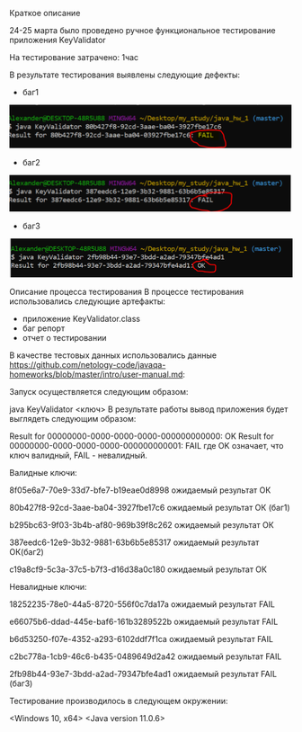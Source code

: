 Краткое описание

24-25 марта было проведено ручное функциональное тестирование приложения KeyValidator

На тестирование затрачено: 1час

В результате тестирования выявлены следующие дефекты:

 - баг1 
 
  ![bag1](https://github.com/elenaslavutina/hw_KeyValidator/blob/master/bag1.PNG)
 
 - баг2
 
  ![bag2](https://github.com/elenaslavutina/hw_KeyValidator/blob/master/bag2.PNG)
 
 - баг3  
 
  ![bag3](https://github.com/elenaslavutina/hw_KeyValidator/blob/master/bag3.PNG)

Описание процесса тестирования
В процессе тестирования использовались следующие артефакты:
 - приложение KeyValidator.class
 - баг репорт
 - отчет о тестировании

В качестве тестовых данных использовались данные <https://github.com/netology-code/javaqa-homeworks/blob/master/intro/user-manual.md>:

Запуск осуществляется следующим образом:

java KeyValidator <ключ>
В результате работы вывод приложения будет выглядеть следующим образом:

Result for 00000000-0000-0000-0000-000000000000: OK
Result for 00000000-0000-0000-0000-000000000001: FAIL
где OK означает, что ключ валидный, FAIL - невалидный.

Валидные ключи:

8f05e6a7-70e9-33d7-bfe7-b19eae0d8998 ожидаемый результат ОК

80b427f8-92cd-3aae-ba04-3927fbe17c6 ожидаемый результат ОК (баг1)

b295bc63-9f03-3b4b-af80-969b39f8c262 ожидаемый результат ОК

387eedc6-12e9-3b32-9881-63b6b5e85317 ожидаемый результат ОК(баг2)

c19a8cf9-5c3a-37c5-b7f3-d16d38a0c180 ожидаемый результат ОК


Невалидные ключи:

18252235-78e0-44a5-8720-556f0c7da17a ожидаемый результат FAIL 

e66075b6-ddad-445e-baf6-161b3289522b ожидаемый результат FAIL 

b6d53250-f07e-4352-a293-6102ddf7f1ca ожидаемый результат FAIL 

c2bc778a-1cb9-46c6-b435-0489649d2a42 ожидаемый результат FAIL 

2fb98b44-93e7-3bdd-a2ad-79347bfe4ad1 ожидаемый результат FAIL (баг3)



Тестирование производилось в следующем окружении:

<Windows 10, x64>
<Java version 11.0.6>
